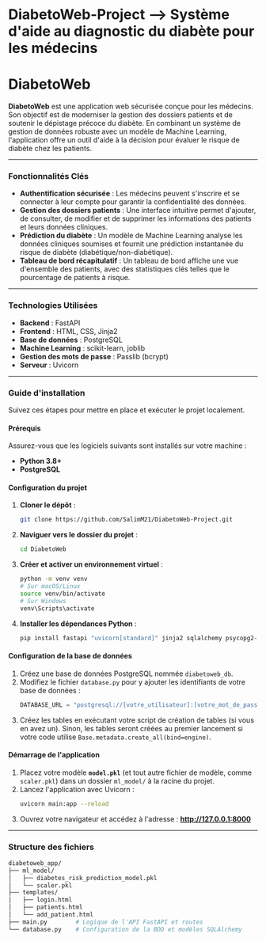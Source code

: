# DiabetoWeb-Project --> Système d'aide au diagnostic du diabète pour les médecins

# DiabetoWeb

**DiabetoWeb** est une application web sécurisée conçue pour les médecins. Son objectif est de moderniser la gestion des dossiers patients et de soutenir le dépistage précoce du diabète. En combinant un système de gestion de données robuste avec un modèle de Machine Learning, l'application offre un outil d'aide à la décision pour évaluer le risque de diabète chez les patients.

---

### Fonctionnalités Clés

* **Authentification sécurisée** : Les médecins peuvent s'inscrire et se connecter à leur compte pour garantir la confidentialité des données.
* **Gestion des dossiers patients** : Une interface intuitive permet d'ajouter, de consulter, de modifier et de supprimer les informations des patients et leurs données cliniques.
* **Prédiction du diabète** : Un modèle de Machine Learning analyse les données cliniques soumises et fournit une prédiction instantanée du risque de diabète (diabétique/non-diabétique).
* **Tableau de bord récapitulatif** : Un tableau de bord affiche une vue d'ensemble des patients, avec des statistiques clés telles que le pourcentage de patients à risque.

---

### Technologies Utilisées

* **Backend** : FastAPI
* **Frontend** : HTML, CSS, Jinja2
* **Base de données** : PostgreSQL
* **Machine Learning** : scikit-learn, joblib
* **Gestion des mots de passe** : Passlib (bcrypt)
* **Serveur** : Uvicorn

---

### Guide d'installation

Suivez ces étapes pour mettre en place et exécuter le projet localement.

#### Prérequis
Assurez-vous que les logiciels suivants sont installés sur votre machine :
* **Python 3.8+**
* **PostgreSQL**

#### Configuration du projet
1.  **Cloner le dépôt** :
    ```bash
    git clone https://github.com/SalimM21/DiabetoWeb-Project.git
    ```
2.  **Naviguer vers le dossier du projet** :
    ```bash
    cd DiabetoWeb
    ```
3.  **Créer et activer un environnement virtuel** :
    ```bash
    python -m venv venv
    # Sur macOS/Linux
    source venv/bin/activate
    # Sur Windows
    venv\Scripts\activate
    ```
4.  **Installer les dépendances Python** :
    ```bash
    pip install fastapi "uvicorn[standard]" jinja2 sqlalchemy psycopg2-binary passlib[bcrypt]
    ```

#### Configuration de la base de données
1.  Créez une base de données PostgreSQL nommée `diabetoweb_db`.
2.  Modifiez le fichier `database.py` pour y ajouter les identifiants de votre base de données :
    ```python
    DATABASE_URL = "postgresql://[votre_utilisateur]:[votre_mot_de_passe]@[votre_hôte]:5432/diabetoweb_db"
    ```
3.  Créez les tables en exécutant votre script de création de tables (si vous en avez un). Sinon, les tables seront créées au premier lancement si votre code utilise `Base.metadata.create_all(bind=engine)`.

#### Démarrage de l'application
1.  Placez votre modèle **`model.pkl`** (et tout autre fichier de modèle, comme `scaler.pkl`) dans un dossier `ml_model/` à la racine du projet.
2.  Lancez l'application avec Uvicorn :
    ```bash
    uvicorn main:app --reload
    ```
3.  Ouvrez votre navigateur et accédez à l'adresse : **http://127.0.0.1:8000**

---

### Structure des fichiers

```bash
diabetoweb_app/
├── ml_model/
│   ├── diabetes_risk_prediction_model.pkl
│   └── scaler.pkl 
├── templates/
│   ├── login.html
│   ├── patients.html
│   └── add_patient.html
├── main.py        # Logique de l'API FastAPI et routes
└── database.py    # Configuration de la BDD et modèles SQLAlchemy

```